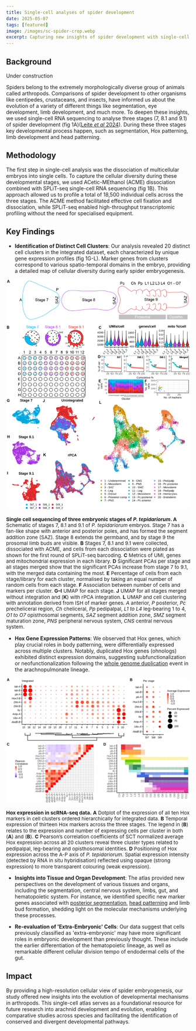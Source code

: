 ```yaml
---
title: Single-cell analyses of spider development
date: 2025-05-07
tags: [featured]
image: /images/sc-spider-crop.webp
excerpt: Capturing new insights of spider development with single-cell RNA sequencing
---
```


## Background

Under construction

Spiders belong to the extremely morphologically diverse group of animals called arthropods. Comparisons of spider development to other organisms like centipedes, crustaceans, and insects, have informed us about the evolution of a variety of different things like segmentation, eye development, limb development, and much more. To deepen these insights, we used single-cell RNA sequencing to analyse three stages (7, 8.1 and 9.1) of spider development (fig 1A)(<a href="https://evodevojournal.biomedcentral.com/articles/10.1186/s13227-024-00224-4" target="_blank" rel="noopener noreferrer">Leite <i>et al</i> 2024</a>). During these three stages key developmental process happen, such as segmentation, Hox patterning, limb development and head patterning.

##  Methodology
The first step in single-cell analysis was the dissociation of multicellular embryos into single cells. To capture the cellular diversity during these developmental stages, we used ACetic-MEthanol (ACME) dissociation combined with SPLiT-seq single-cell RNA sequencing (fig 1B). This approach allowed us to profile a total of 18,500 individual cells across the three stages. The ACME method facilitated effective cell fixation and dissociation, while SPLiT-seq enabled high-throughput transcriptomic profiling without the need for specialised equipment.

## Key Findings

- **Identification of Distinct Cell Clusters**:
   Our analysis revealed 20 distinct cell clusters in the integrated dataset, each characterized by unique gene expression profiles (fig 1G-L). Marker genes from clusters correspond to various spatio-temporal domains in the embryo, providing a detailed map of cellular diversity during early spider embryogenesis.

![Spider single cell sequencing](/images/spider-sc-fig1.webp)
<p style="text-align:left; font-size: 0.85rem; line-height: 1.2;"><b>Single cell sequencing of three embryonic stages of <i>P. tepidariorum</i>. </b><b>A</b> Schematic of stages 7, 8.1 and 9.1 of <i>P. tepidariorum</i> embryos. Stage 7 has a fan-like shape with anterior and posterior poles, and has formed the segment addition zone (SAZ). Stage 8 extends the germband, and by stage 9 the prosomal limb buds are visible. <b>B</b> Stages 7, 8.1 and 9.1 were collected, dissociated with ACME, and cells from each dissociation were plated as shown for the first round of SPLiT-seq barcoding. <b>C</b> Metrics of UMI, genes and mitochondrial expression in each library. <b>D</b> Significant PCAs per stage and all stages merged show that the significant PCAs increase from stage 7 to 9.1, with the merged data containing the most. <b>E</b> Percentage of cells from each stage/library for each cluster, normalised by taking an equal number of random cells from each stage. <b>F</b> Association between number of cells and markers per cluster. <b>G–I</b> UMAP for each stage. <b>J</b> UMAP for all stages merged without integration and (<b>K</b>) with rPCA integration. <b>L</b> UMAP and cell clustering with annotation derived from ISH of marker genes. <i>A</i> anterior, <i>P</i> posterior, <i>Pc</i> precheliceral region, <i>Ch</i> cheliceral, <i>Pp</i> pedipalpal, <i>L1 to L4</i> leg-bearing 1 to 4, <i>O1 to O7</i> opisthosomal segments, <i>SAZ</i> segment addition zone, <i>SMZ</i> segment maturation zone, <i>PNS</i> peripheral nervous system, <i>CNS</i> central nervous system.</p>

- **Hox Gene Expression Patterns**:
   We observed that Hox genes, which play crucial roles in body patterning, were differentially expressed across multiple clusters. Notably, duplicated Hox genes (ohnologs) exhibited distinct expression domains, suggesting subfunctionalization or neofunctionalization following the [whole genome duplication](/spider-wgd) event in the arachnopulmonate lineage.

![Single cell Hox analysis](/images/spider-sc-fig2.webp)
<p style="text-align:left; font-size: 0.85rem; line-height: 1.2;"><b>Hox expression in scRNA-seq data.</b>  <b>A</b> Dotplot of the expression of all ten Hox markers in cell clusters ordered hierarchically for integrated data. <b>B</b> Temporal expression of thirteen Hox markers across the three stages. The legend in (<b>B</b>) relates to the expression and number of expressing cells per cluster in both (<b>A</b>) and (<b>B</b>). <b>C</b> Pearson’s correlation coefficients of SCT normalized average Hox expression across all 20 clusters reveal three cluster types related to pedipalpal, leg-bearing and opisthosomal identities. <b>D</b> Positioning of Hox expression across the A-P axis of <i>P. tepidariorum</i>. Spatial expression intensity (detected by RNA in situ hybridisation) reflected using opaque (strong expression) to more transparent colouring (weak expression).</p>

- **Insights into Tissue and Organ Development**:
   The atlas provided new perspectives on the development of various tissues and organs, including the segmentation, central nervous system, limbs, gut, and hematopoietic system. For instance, we identified specific new marker genes associated with [posterior segmentation](/spider-segmentation), [head patterning](/spider-eyes) and limb bud formation, shedding light on the molecular mechanisms underlying these processes.

- **Re-evaluation of 'Extra-Embryonic' Cells**:
   Our data suggest that cells previously classified as 'extra-embryonic' may have more significant roles in embryonic development than previously thought. These include the earlier differentiation of the hematopoietic lineage, as well as remarkable different cellular division tempo of endodermal cells of the gut.

## Impact
By providing a high-resolution cellular view of spider embryogenesis, our study offered new insights into the evolution of developmental mechanisms in arthropods. This single-cell atlas serves as a foundational resource for future research into arachnid development and evolution, enabling comparative studies across species and facilitating the identification of conserved and divergent developmental pathways.